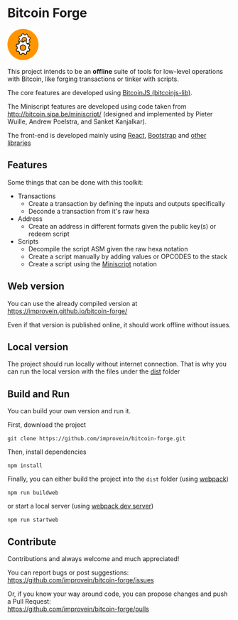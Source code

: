 # Bitcoin Forge

<img src="/src/web/images/bf_logo.svg" alt="BF logo" width="70" height="70">

This project intends to be an **offline** suite of tools for low-level operations with Bitcoin, like forging transactions or tinker with scripts.

The core features are developed using [BitcoinJS (bitcoinjs-lib)](https://github.com/bitcoinjs/bitcoinjs-lib).

The Miniscript features are developed using code taken from http://bitcoin.sipa.be/miniscript/ (designed and implemented by Pieter Wuille, Andrew Poelstra, and Sanket Kanjalkar).

The front-end is developed mainly using [React](https://reactjs.org), [Bootstrap](https://getbootstrap.com) and [other libraries](https://github.com/improvein/bitcoin-forge/blob/master/package.json)

## Features
Some things that can be done with this toolkit:
* Transactions
  * Create a transaction by defining the inputs and outputs specifically
  * Deconde a transaction from it's raw hexa
* Address
  * Create an address in different formats given the public key(s) or redeem script
* Scripts
  * Decompile the script ASM given the raw hexa notation
  * Create a script manually by adding values or OPCODES to the stack
  * Create a script using the [Miniscript](http://bitcoin.sipa.be/miniscript/) notation

## Web version
You can use the already compiled version at https://improvein.github.io/bitcoin-forge/

Even if that version is published online, it should work offline without issues.

## Local version
The project should run locally without internet connection. That is why you can run the local version with the files under the [dist](https://github.com/improvein/bitcoin-forge/tree/master/dist) folder

## Build and Run
You can build your own version and run it.

First, download the project
```
git clone https://github.com/improvein/bitcoin-forge.git
```

Then, install dependencies
```
npm install
```

Finally, you can either build the project into the `dist` folder (using [webpack](https://webpack.js.org/))
```
npm run buildweb
```
or start a local server (using [webpack dev server](https://github.com/webpack/webpack-dev-server))
```
npm run startweb
```

## Contribute
Contributions and always welcome and much appreciated!

You can report bugs or post suggestions:<br/>
https://github.com/improvein/bitcoin-forge/issues

Or, if you know your way around code, you can propose changes and push a Pull Request:<br/>
https://github.com/improvein/bitcoin-forge/pulls
